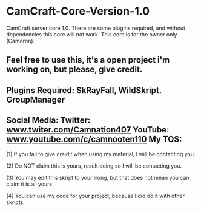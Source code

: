 # CamCraft-Core-Version-1.0
CamCraft server core 1.0. There are some plugins required, and without dependencies this core will not work. This core is for the owner only (Cameron). 

Feel free to use this, it's a open project i'm working on, but please, give credit.
--------------------------------------------------
Plugins Required: SkRayFall, WildSkript. GroupManager
--------------------------------------------------
Social Media: 
 Twitter: www.twiter.com/Camnation407
 YouTube: www.youtube.com/c/camnooten110
 My TOS: 
 -------------------------------------------------
 (1) If you fail to give creidit when using my meterial, I will be contacting you. 
 
 (2) Do NOT claim this is yours, result doing so I will be contacting you.
 
 (3) You may edit this skript to your liking, but that does not mean you can claim it is all yours. 
 
 (4) You can use my code for your project, because I did do it with other skripts.
